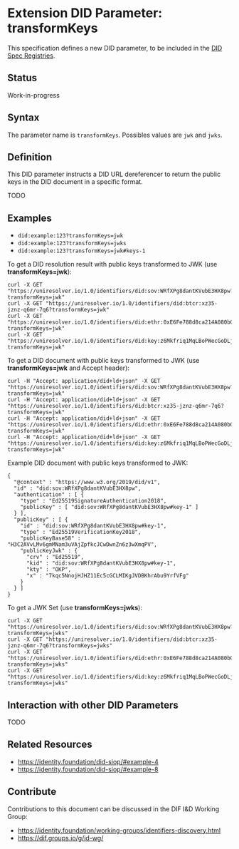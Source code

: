 # Extension DID Parameter: transformKeys

This specification defines a new DID parameter, to be included in the [DID Spec Registries](https://w3c.github.io/did-spec-registries/).

## Status

Work-in-progress

## Syntax

The parameter name is `transformKeys`. Possibles values are `jwk` and `jwks`.

## Definition

This DID parameter instructs a DID URL dereferencer to return the public keys in the DID document in
a specific format.

TODO

## Examples

 * `did:example:123?transformKeys=jwk`
 * `did:example:123?transformKeys=jwks`
 * `did:example:123?transformKeys=jwk#keys-1`

To get a DID resolution result with public keys transformed to JWK (use **transformKeys=jwk**):

```
curl -X GET "https://uniresolver.io/1.0/identifiers/did:sov:WRfXPg8dantKVubE3HX8pw?transformKeys=jwk"
curl -X GET "https://uniresolver.io/1.0/identifiers/did:btcr:xz35-jznz-q6mr-7q6?transformKeys=jwk"
curl -X GET "https://uniresolver.io/1.0/identifiers/did:ethr:0xE6Fe788d8ca214A080b0f6aC7F48480b2AEfa9a6?transformKeys=jwk"
curl -X GET "https://uniresolver.io/1.0/identifiers/did:key:z6Mkfriq1MqLBoPWecGoDLjguo1sB9brj6wT3qZ5BxkKpuP6?transformKeys=jwk"
```

To get a DID document with public keys transformed to JWK (use **transformKeys=jwk** and Accept header):

```
curl -H "Accept: application/did+ld+json" -X GET "https://uniresolver.io/1.0/identifiers/did:sov:WRfXPg8dantKVubE3HX8pw?transformKeys=jwk"
curl -H "Accept: application/did+ld+json" -X GET "https://uniresolver.io/1.0/identifiers/did:btcr:xz35-jznz-q6mr-7q6?transformKeys=jwk"
curl -H "Accept: application/did+ld+json" -X GET "https://uniresolver.io/1.0/identifiers/did:ethr:0xE6Fe788d8ca214A080b0f6aC7F48480b2AEfa9a6?transformKeys=jwk"
curl -H "Accept: application/did+ld+json" -X GET "https://uniresolver.io/1.0/identifiers/did:key:z6Mkfriq1MqLBoPWecGoDLjguo1sB9brj6wT3qZ5BxkKpuP6?transformKeys=jwk"
```

Example DID document with public keys transformed to JWK:

```
{
  "@context" : "https://www.w3.org/2019/did/v1",
  "id" : "did:sov:WRfXPg8dantKVubE3HX8pw",
  "authentication" : [ {
    "type" : "Ed25519SignatureAuthentication2018",
    "publicKey" : [ "did:sov:WRfXPg8dantKVubE3HX8pw#key-1" ]
  } ],
  "publicKey" : [ {
    "id" : "did:sov:WRfXPg8dantKVubE3HX8pw#key-1",
    "type" : "Ed25519VerificationKey2018",
    "publicKeyBase58" : "H3C2AVvLMv6gmMNam3uVAjZpfkcJCwDwnZn6z3wXmqPV",
    "publicKeyJwk" : {
      "crv" : "Ed25519",
      "kid" : "did:sov:WRfXPg8dantKVubE3HX8pw#key-1",
      "kty" : "OKP",
      "x" : "7kqc5NnojHJHZ11Ec5cGCLMIKgJVDBKhrAbu9YrfVFg"
    }
  } ]
}
```

To get a JWK Set (use **transformKeys=jwks**):

```
curl -X GET "https://uniresolver.io/1.0/identifiers/did:sov:WRfXPg8dantKVubE3HX8pw?transformKeys=jwks"
curl -X GET "https://uniresolver.io/1.0/identifiers/did:btcr:xz35-jznz-q6mr-7q6?transformKeys=jwks"
curl -X GET "https://uniresolver.io/1.0/identifiers/did:ethr:0xE6Fe788d8ca214A080b0f6aC7F48480b2AEfa9a6?transformKeys=jwks"
curl -X GET "https://uniresolver.io/1.0/identifiers/did:key:z6Mkfriq1MqLBoPWecGoDLjguo1sB9brj6wT3qZ5BxkKpuP6?transformKeys=jwks"
```

## Interaction with other DID Parameters

TODO

## Related Resources

 * https://identity.foundation/did-siop/#example-4
 * https://identity.foundation/did-siop/#example-8

## Contribute

Contributions to this document can be discussed in the DIF I&D Working Group:

 * https://identity.foundation/working-groups/identifiers-discovery.html
 * https://dif.groups.io/g/id-wg/
